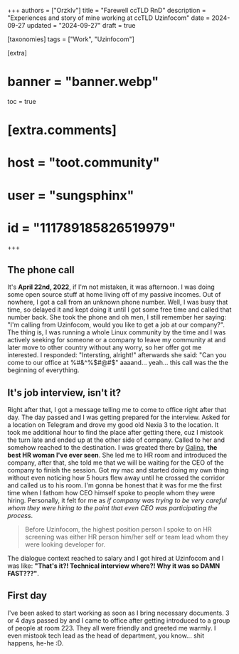 +++
authors = ["Orzklv"]
title = "Farewell ccTLD RnD"
description = "Experiences and story of mine working at ccTLD Uzinfocom"
date = 2024-09-27
updated = "2024-09-27"
draft = true

[taxonomies]
tags = ["Work", "Uzinfocom"]

[extra]
# banner = "banner.webp"
toc = true

# [extra.comments]
# host = "toot.community"
# user = "sungsphinx"
# id = "111789185826519979"
+++

## The phone call

It's **April 22nd, 2022**, if I'm not mistaken, it was afternoon. I was doing some open source stuff at home living off of my passive incomes. Out of nowhere, I
got a call from an unknown phone number. Well, I was busy that time, so delayed it and kept doing it until I got some free time and called that number back.
She took the phone and oh men, I still remember her saying: "I'm calling from Uzinfocom, would you like to get a job at our company?". The thing is, I was
running a whole Linux community by the time and I was actively seeking for someone or a company to leave my community at and later move to other country
without any worry, so her offer got me interested. I responded: "Intersting, alright!" afterwards she said: "Can you come to our office at %#&^%$#@#$"
aaaand... yeah... this call was the the beginning of everything.

## It's job interview, isn't it?

Right after that, I got a message telling me to come to office right after that day. The day passed and I was getting prepared for the interview. Asked for
a location on Telegram and drove my good old Nexia 3 to the location. It took me additional hour to find the place after getting there, cuz I mistook the
turn late and ended up at the other side of company. Called to her and somehow reached to the destination. I was greated there by [Galina], **the best HR woman
I've ever seen**. She led me to HR room and introduced the company, after that, she told me that we will be waiting for the CEO of the company to finish the
session. Got my mac and started doing my own thing without even noticing how 5 hours flew away until he crossed the corridor and called us to his room.
I'm gonna be honest that it was for me the first time when I fathom how CEO himself spoke to people whom they were hiring. Personally, it felt for me as _if
company was trying to be very careful whom they were hiring to the point that even CEO was participating the process_.

> Before Uzinfocom, the highest position person I spoke to on HR screening was either HR person him/her self or team lead whom they were looking developer for.

The dialogue context reached to salary and I got hired at Uzinfocom and I was like: **"That's it?! Technical interview where?! Why it was so DAMN FAST???"**.

## First day

I've been asked to start working as soon as I bring necessary documents. 3 or 4 days passed by and I came to office after getting introduced to a group of
people at room 223. They all were friendly and greeted me warmly. I even mistook tech lead as the head of department, you know... shit happens, he-he :D.

[Galina]: https://www.linkedin.com/in/galina-ahmedova-76b901231
